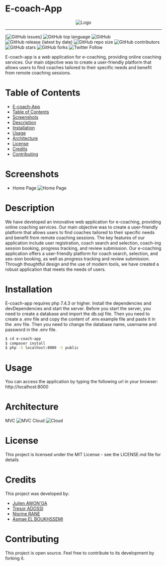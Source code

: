 # E-coach-App
<div style="text-align: center;">

![Logo](./Assets/logo.png)
</div>
 
---
[![GitHub issues](https://img.shields.io/github/issues/Julienawonga/e-coach-app)]
![GitHub top language](https://img.shields.io/github/languages/top/Julienawonga/e-coach-app)
![GitHub](https://img.shields.io/github/license/Julienawonga/e-coach-app)
![GitHub release (latest by date)](https://img.shields.io/github/v/release/Julienawonga/e-coach-app)
![GitHub repo size](https://img.shields.io/github/repo-size/Julienawonga/e-coach-app)
![GitHub contributors](https://img.shields.io/github/contributors/Julienawonga/e-coach-app)
![GitHub stars](https://img.shields.io/github/stars/Julienawonga/e-coach-app?style=social)
![GitHub forks](https://img.shields.io/github/forks/Julienawonga/e-coach-app?style=social)
![Twitter Follow](https://img.shields.io/twitter/follow/Julienawonga?style=social)

E-coach-app is a web application for e-coaching, providing online coaching services. Our main objective was to create a user-friendly platform that allows users to find coaches tailored to their specific needs and benefit from remote coaching sessions.
# Table of Contents 
- [E-coach-App](#e-coach-app)
- [Table of Contents](#table-of-contents)
- [Screenshots](#screenshots)
- [Description](#description)
- [Installation](#installation)
- [Usage](#usage)
- [Architecture](#architecture)
- [License](#license)
- [Credits](#credits)
- [Contributing](#contributing)
# Screenshots
- Home Page
 ![Home Page](./Assets/Acceuil.png) 
# Description
 We have developed an innovative web application for e-coaching, providing online coaching services. Our main objective was to create a user-friendly platform that allows users to find coaches tailored to their specific needs and benefit from remote coaching sessions.
The key features of our application include user registration, coach search and selection, coach-ing session booking, progress tracking, and review submission.
Our e-coaching application offers a user-friendly platform for coach search, selection, and ses-sion booking, as well as progress tracking and review submission. Through thoughtful design and the use of modern tools, we have created a robust application that meets the needs of users.

# Installation
E-coach-app requires php 7.4.3 or higher.
Install the dependencies and devDependencies and start the server.
Before you start the server, you need to create a database and import the db.sql file.
Then you need to create a .env file and copy the content of .env.example file and paste it in the .env file.
Then you need to change the database name, username and password in the .env file.
```sh
$ cd e-coach-app
$ composer install
$ php -S localhost:8000 -t public
```
# Usage
You can access the application by typing the following url in your browser: http://localhost:8000
# Architecture
 MVC
![MVC](./Assets/mvc.png)
 Cloud
![Cloud](./Assets/cloud.png)
# License
This project is licensed under the MIT License - see the LICENSE.md file for details
# Credits
This project was developed by:
- [Julien AWON'GA](www.linkedin.com/in/julienaonga)
- [Tresor ADOSSI](https://www.linkedin.com/in/tresor-adossi-0b1b3a1b0/)
- [Nisrine RANE](https://www.linkedin.com/in/nisrine-rane-9b1b3a1b0/)
- [Asmae EL BOUKHSSEMI](https://www.linkedin.com/in/asmae-el-boukhssimi-9b1b3a1b0/)
# Contributing
This project is open source. Feel free to contribute to its development by forking it.
